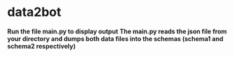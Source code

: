 # data2bot 
**Run the file main.py to display output** 
**The main.py reads the json file from your directory and dumps both data files into the schemas (schema1 and schema2 respectively)**
